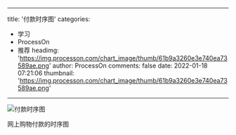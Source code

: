 
---
title: '付款时序图'
categories: 
 - 学习
 - ProcessOn
 - 推荐
headimg: 'https://img.processon.com/chart_image/thumb/61b9a3260e3e740ea73589ae.png'
author: ProcessOn
comments: false
date: 2022-01-18 07:21:06
thumbnail: 'https://img.processon.com/chart_image/thumb/61b9a3260e3e740ea73589ae.png'
---

<div>   
<img class="thumb" alt="付款时序图" src="https://img.processon.com/chart_image/thumb/61b9a3260e3e740ea73589ae.png" referrerpolicy="no-referrer">
<p>网上购物付款的时序图</p>  
</div>
            